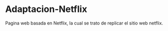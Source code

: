 # Adaptacion-Netflix
Pagina web basada en Netflix, la cual se trato de replicar el sitio web netflix.
